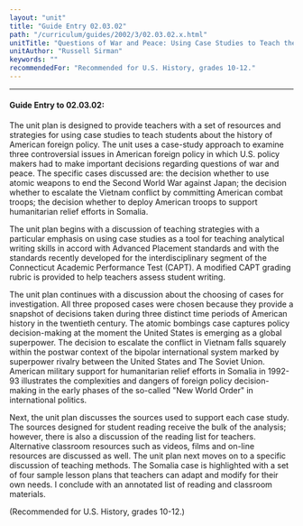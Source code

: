 ```yaml
---
layout: "unit"
title: "Guide Entry 02.03.02"
path: "/curriculum/guides/2002/3/02.03.02.x.html"
unitTitle: "Questions of War and Peace: Using Case Studies to Teach the History of American Foreign Policy"
unitAuthor: "Russell Sirman"
keywords: ""
recommendedFor: "Recommended for U.S. History, grades 10-12."
---
```

<body>
<hr/>
 <h4>
  Guide Entry to 02.03.02:
 </h4>
 <p>
  The unit plan is designed to provide teachers with a set of resources and strategies for using case studies to teach students about the history of American foreign policy. The unit uses a case-study approach to examine three controversial issues in American foreign policy in which U.S. policy makers had to make important decisions regarding questions of war and peace. The specific cases discussed are: the decision whether to use atomic weapons to end the Second World War against Japan; the decision whether to escalate the Vietnam conflict by committing American combat troops; the decision whether to deploy American troops to support humanitarian relief efforts in Somalia.
 </p>
<p>
  The unit plan begins with a discussion of teaching strategies with a particular emphasis on using case studies as a tool for teaching analytical writing skills in accord with Advanced Placement standards and with the standards recently developed for the interdisciplinary segment of the Connecticut Academic Performance Test (CAPT). A modified CAPT grading rubric is provided to help teachers assess student writing.
 </p>
<p>
  The unit plan continues with a discussion about the choosing of cases for investigation. All three proposed cases were chosen because they provide a snapshot of decisions taken during three distinct time periods of American history in the twentieth century. The atomic bombings case captures policy decision-making at the moment the United States is emerging as a global superpower. The decision to escalate the conflict in Vietnam falls squarely within the postwar context of the bipolar international system marked by superpower rivalry between the United States and The Soviet Union. American military support for humanitarian relief efforts in Somalia in 1992-93 illustrates the complexities and dangers of foreign policy decision-making in the early phases of the so-called "New World Order" in international politics.
 </p>
<p>
  Next, the unit plan discusses the sources used to support each case study. The sources designed for student reading receive the bulk of the analysis; however, there is also a discussion of the reading list for teachers. Alternative classroom resources such as videos, films and on-line resources are discussed as well. The unit plan next moves on to a specific discussion of teaching methods. The Somalia case is highlighted with a set of four sample lesson plans that teachers can adapt and modify for their own needs. I conclude with an annotated list of reading and classroom materials.
 </p>
<p>
  (Recommended for U.S. History, grades 10-12.)
 </p>

</body>
